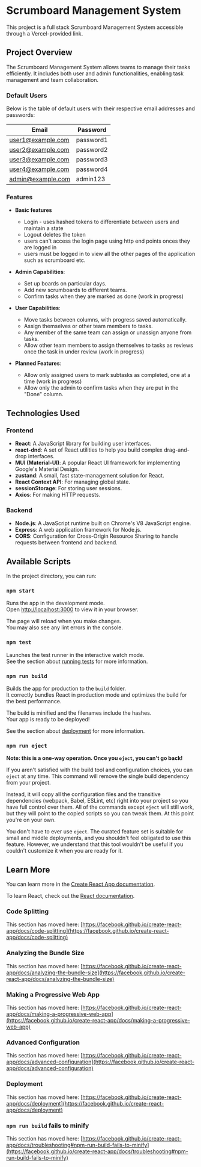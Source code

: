 # Scrumboard Management System

This project is a full stack Scrumboard Management System accessible through a Vercel-provided link.

## Project Overview

The Scrumboard Management System allows teams to manage their tasks efficiently. It includes both user and admin functionalities, enabling task management and team collaboration.

### Default Users

Below is the table of default users with their respective email addresses and passwords:

| Email                | Password    |
|----------------------|-------------|
| user1@example.com    | password1   |
| user2@example.com    | password2   |
| user3@example.com    | password3   |
| user4@example.com    | password4   |
| admin@example.com    | admin123    |

### Features

- **Basic features**
  - Login - uses hashed tokens to differentiate between users and maintain a state
  - Logout deletes the token
  - users can't access the login page using http end points onces they are logged in
  - users must be logged in to view all the other pages of the application such as scrumboard etc.
  
- **Admin Capabilities**:
  - Set up boards on particular days.
  - Add new scrumboards to different teams.
  - Confirm tasks when they are marked as done (work in progress)

- **User Capabilities**:
  - Move tasks between columns, with progress saved automatically.
  - Assign themselves or other team members to tasks.
  - Any member of the same team can assign or unassign anyone from tasks.
  - Allow other team members to assign themselves to tasks as reviews once the task in under review (work in progress)

- **Planned Features**:
  - Allow only assigned users to mark subtasks as completed, one at a time (work in progress) 
  - Allow only the admin to confirm tasks when they are put in the "Done" column.

## Technologies Used

### Frontend

- **React**: A JavaScript library for building user interfaces.
- **react-dnd**: A set of React utilities to help you build complex drag-and-drop interfaces.
- **MUI (Material-UI)**: A popular React UI framework for implementing Google's Material Design.
- **zustand**: A small, fast state-management solution for React.
- **React Context API**: For managing global state.
- **sessionStorage**: For storing user sessions.
- **Axios**: For making HTTP requests.

### Backend

- **Node.js**: A JavaScript runtime built on Chrome's V8 JavaScript engine.
- **Express**: A web application framework for Node.js.
- **CORS**: Configuration for Cross-Origin Resource Sharing to handle requests between frontend and backend.

## Available Scripts

In the project directory, you can run:

### `npm start`

Runs the app in the development mode.\
Open [http://localhost:3000](http://localhost:3000) to view it in your browser.

The page will reload when you make changes.\
You may also see any lint errors in the console.

### `npm test`

Launches the test runner in the interactive watch mode.\
See the section about [running tests](https://facebook.github.io/create-react-app/docs/running-tests) for more information.

### `npm run build`

Builds the app for production to the `build` folder.\
It correctly bundles React in production mode and optimizes the build for the best performance.

The build is minified and the filenames include the hashes.\
Your app is ready to be deployed!

See the section about [deployment](https://facebook.github.io/create-react-app/docs/deployment) for more information.

### `npm run eject`

**Note: this is a one-way operation. Once you `eject`, you can't go back!**

If you aren't satisfied with the build tool and configuration choices, you can `eject` at any time. This command will remove the single build dependency from your project.

Instead, it will copy all the configuration files and the transitive dependencies (webpack, Babel, ESLint, etc) right into your project so you have full control over them. All of the commands except `eject` will still work, but they will point to the copied scripts so you can tweak them. At this point you're on your own.

You don't have to ever use `eject`. The curated feature set is suitable for small and middle deployments, and you shouldn't feel obligated to use this feature. However, we understand that this tool wouldn't be useful if you couldn't customize it when you are ready for it.

## Learn More

You can learn more in the [Create React App documentation](https://facebook.github.io/create-react-app/docs/getting-started).

To learn React, check out the [React documentation](https://reactjs.org/).

### Code Splitting

This section has moved here: [https://facebook.github.io/create-react-app/docs/code-splitting](https://facebook.github.io/create-react-app/docs/code-splitting)

### Analyzing the Bundle Size

This section has moved here: [https://facebook.github.io/create-react-app/docs/analyzing-the-bundle-size](https://facebook.github.io/create-react-app/docs/analyzing-the-bundle-size)

### Making a Progressive Web App

This section has moved here: [https://facebook.github.io/create-react-app/docs/making-a-progressive-web-app](https://facebook.github.io/create-react-app/docs/making-a-progressive-web-app)

### Advanced Configuration

This section has moved here: [https://facebook.github.io/create-react-app/docs/advanced-configuration](https://facebook.github.io/create-react-app/docs/advanced-configuration)

### Deployment

This section has moved here: [https://facebook.github.io/create-react-app/docs/deployment](https://facebook.github.io/create-react-app/docs/deployment)

### `npm run build` fails to minify

This section has moved here: [https://facebook.github.io/create-react-app/docs/troubleshooting#npm-run-build-fails-to-minify](https://facebook.github.io/create-react-app/docs/troubleshooting#npm-run-build-fails-to-minify)
